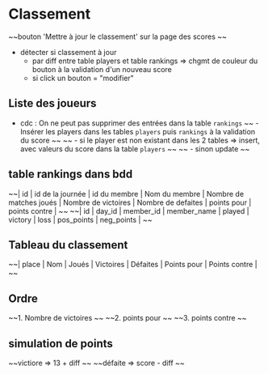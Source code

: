# Classement
~~bouton 'Mettre à jour le classement' sur la page des scores  ~~
- détecter si classement à jour 
    - par diff entre table players et table rankings => chgmt de couleur du bouton à la validation d'un nouveau score
    - si click un bouton = "modifier"

## Liste des joueurs
- cdc : On ne peut pas supprimer des entrées dans la table `rankings`
~~ - Insérer les players dans les tables `players` puis `rankings` à la validation du score ~~
~~ - si le player est non existant dans les 2 tables => insert, avec valeurs du score dans la table `players` ~~
~~ - sinon update ~~

## table rankings dans bdd
~~| id | id de la journée | id du membre | Nom du membre | Nombre de matches joués | Nombre de victoires | Nombre de defaites | points pour | points contre | ~~
~~| id | day_id           | member_id    | member_name   | played                  | victory             | loss               | pos_points  | neg_points    | ~~

## Tableau du classement
~~| place | Nom | Joués | Victoires | Défaites | Points pour | Points contre | ~~

## Ordre
~~1. Nombre de victoires ~~
~~2. points pour ~~
~~3. points contre ~~

## simulation de points
~~victiore => 13 + diff ~~
~~défaite  => score - diff ~~